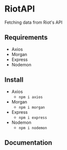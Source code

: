 # RiotAPI

Fetching data from Riot's API

## Requirements

-  Axios
-  Morgan
-  Express
-  Nodemon

## Install

-  Axios
   -  `npm i axios`
-  Morgan
   -  `npm i morgan`
-  Express
   -  `npm i express`
-  Nodemon
   -  `npm i nodemon`

## Documentation
